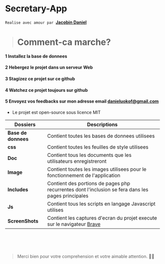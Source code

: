 # Secretary-App

 ``Realise avec amour par ``**[Jacobin Daniel](http://github.com/heronational/)**

># Comment-ca marche?

#### 1 Installez la base de donnees

#### 2 Hebergez le projet dans un serveur Web

#### 3 Stagizez ce projet sur ce github

#### 4 Watchez ce projet toujours sur github

#### 5 Envoyez vos feedbacks sur mon adresse email <a href="mailto:danieluokof@gmail.com">danieluokof@gmail.com</a>

- Le projet est open-source sous licence MIT

| Dossiers            | Descriptions                                                                                                                    |
| ------------------- | ------------------------------------------------------------------------------------------------------------------------------- |
| **Base de donnees** | Contient toutes les bases de donnees utilisees                                                                                  |
| **css**             | Contient toutes les feuilles de style utilisees                                                                                 |
| **Doc**             | Contient tous les documents que les utilisateurs enregistreront                                                                 |
| **Image**           | Contient toutes les images utilisees pour le fonctionnement de l'application                                                    |
| **Includes**        | Contient des portions de pages php recurrentes dont l'inclusion se fera dans les pages principales                              |
| **Js**              | Contient tous les scripts en langage Javascript utilises                                                                        |
| **ScreenShots**     | Contient les captures d'ecran du projet execute sur le navigateur <a href="http://www.duckduckgo.com?q=Brave+browser">Brave</a> |

<br>
<br>
<br>


> Merci bien pour votre comprehension et votre aimable attention. 🤩🤨
